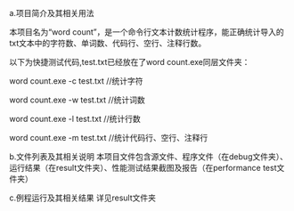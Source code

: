 a.项目简介及其相关用法 

本项目名为“word count”，是一个命令行文本计数统计程序，能正确统计导入的txt文本中的字符数、单词数、代码行、空行、注释行数。

以下为快捷测试代码,test.txt已经放在了word count.exe同层文件夹：

word count.exe -c test.txt //统计字符

word count.exe -w test.txt //统计词数

word count.exe -l test.txt //统计行数

word count.exe -m test.txt //统计代码行、空行、注释行


b.文件列表及其相关说明
本项目文件包含源文件、程序文件（在debug文件夹）、运行结果（在result文件夹）、性能测试结果截图及报告（在performance test文件夹）


c.例程运行及其相关结果
详见result文件夹

